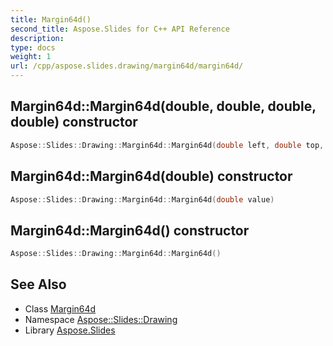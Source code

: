 ```yaml
---
title: Margin64d()
second_title: Aspose.Slides for C++ API Reference
description: 
type: docs
weight: 1
url: /cpp/aspose.slides.drawing/margin64d/margin64d/
---
```

## Margin64d::Margin64d(double, double, double, double) constructor




```cpp
Aspose::Slides::Drawing::Margin64d::Margin64d(double left, double top, double right, double bottom)
```

## Margin64d::Margin64d(double) constructor




```cpp
Aspose::Slides::Drawing::Margin64d::Margin64d(double value)
```

## Margin64d::Margin64d() constructor




```cpp
Aspose::Slides::Drawing::Margin64d::Margin64d()
```

## See Also

* Class [Margin64d](./)
* Namespace [Aspose::Slides::Drawing](../)
* Library [Aspose.Slides](../../)